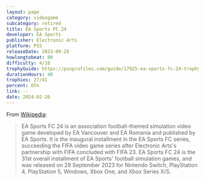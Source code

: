 ```yaml
---
layout: page
category: videogame
subcategory: retired
title: EA Sports FC 24
developer: EA Sports
publisher: Electronic Arts
platform: PS5
releaseDate: 2023-09-29
howlongtobeat: 80
difficulty: 4/10
trophyGuide: https://psnprofiles.com/guide/17925-ea-sports-fc-24-trophy-guide
durationHours: 48
trophies: 27/41
percent: 65%
link: --
date: 2024-02-26
---
```


From [Wikipedia](https://en.wikipedia.org/wiki/EA_Sports_FC_24):

> EA Sports FC 24 is an association football-themed simulation video game developed by EA Vancouver and EA Romania and published by EA Sports. It is the inaugural installment in the EA Sports FC series, succeeding the FIFA video game series after Electronic Arts's partnership with FIFA concluded with FIFA 23. EA Sports FC 24 is the 31st overall installment of EA Sports' football simulation games, and was released on 29 September 2023 for Nintendo Switch, PlayStation 4, PlayStation 5, Windows, Xbox One, and Xbox Series X/S.
